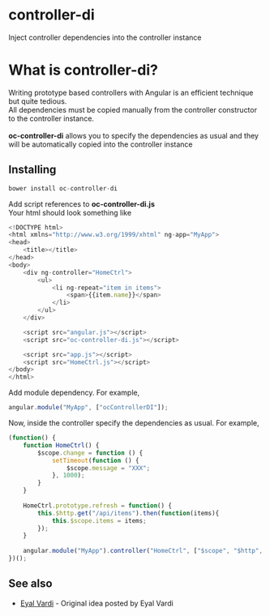 # controller-di
Inject controller dependencies into the controller instance

# What is controller-di?

Writing prototype based controllers with Angular is an efficient technique but quite tedious. <br/>
All dependencies must be copied manually from the controller constructor to the controller instance. <br/><br/>
<strong>oc-controller-di</strong> allows you to specify the dependencies as usual and they will be automatically copied into the controller instance <br/>

## Installing

```javascript
bower install oc-controller-di
```

Add script references to <strong>oc-controller-di.js</strong><br/>
Your html should look something like

```javascript
<!DOCTYPE html>
<html xmlns="http://www.w3.org/1999/xhtml" ng-app="MyApp">
<head>
    <title></title>
</head>
<body>
    <div ng-controller="HomeCtrl">
		<ul>
			<li ng-repeat="item in items">
				<span>{{item.name}}</span>
			</li>
		</ul>
    </div>

    <script src="angular.js"></script>
    <script src="oc-controller-di.js"></script>

    <script src="app.js"></script>
    <script src="HomeCtrl.js"></script>
</body>
</html>
```

Add module dependency. For example,

```javascript
angular.module("MyApp", ["ocControllerDI"]);
```

Now, inside the controller specify the dependencies as usual. For example,

```javascript
(function() {
	function HomeCtrl() {
		$scope.change = function () {
			setTimeout(function () {
				$scope.message = "XXX";
			}, 1000);
		}
	}
	
	HomeCtrl.prototype.refresh = function() {
		this.$http.get("/api/items").then(function(items){
			this.$scope.items = items;
		});
	}
	
	angular.module("MyApp").controller("HomeCtrl", ["$scope", "$http", HomeCtrl]);
})();
```

## See also
* [Eyal Vardi](https://eyalvardi.wordpress.com/2015/06/29/angularjs-tip-5-angularjs-arguments/#respond) - Original idea posted by Eyal Vardi